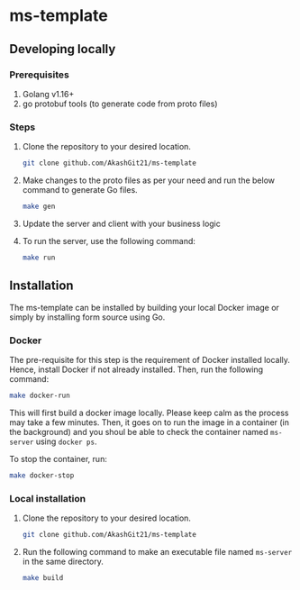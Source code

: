 # ms-template

## Developing locally

### Prerequisites
1. Golang v1.16+
1. go protobuf tools (to generate code from proto files)

### Steps
1. Clone the repository to your desired location.
    ```sh
    git clone github.com/AkashGit21/ms-template
    ```

1. Make changes to the proto files as per your need and run the below command to generate Go files.
    ```sh
    make gen
    ```
1. Update the server and client with your business logic
1. To run the server, use the following command: 
    ```sh
    make run
    ```

## Installation
The ms-template can be installed by building your local Docker image or simply by installing form source using Go.

### Docker
The pre-requisite for this step is the requirement of Docker installed locally. Hence, install Docker if not already installed.
Then, run the following command:
  ```sh
  make docker-run
  ```

This will first build a docker image locally. Please keep calm as the process may take a few minutes. Then, it goes on to run the image in a container (in the background) and you shoul be able to check the container named `ms-server` using  ```docker ps```. 

To stop the container, run:
  ```sh 
  make docker-stop
  ```

### Local installation 

1. Clone the repository to your desired location.
    ```sh
    git clone github.com/AkashGit21/ms-template
    ```
1. Run the following command to make an executable file named `ms-server` in the same directory.
    ```sh
    make build
    ```